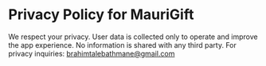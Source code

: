 # Privacy Policy for MauriGift

We respect your privacy. User data is collected only to operate and improve the app experience.
No information is shared with any third party.
For privacy inquiries: brahimtalebathmane@gmail.com
